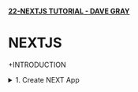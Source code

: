 #### [22-NEXTJS TUTORIAL - DAVE GRAY](/courses/react/22.md)

# NEXTJS

+INTRODUCTION

<details>
  <summary>1. Create NEXT App</summary>

# Create NEXT App

```jsbs

```

```jsbs

```

```js

```

```js

```

```js

```

```js

```

```js

```

```js

```

```js

```

```js

```

```js

```

```js

```

```js

```

```js

```

```js

```

```js

```

```js

```

```js

```

```js

```

```js

```

```js

```

```js

```

```js

```

```js

```

```js

```

```js

```

</details>